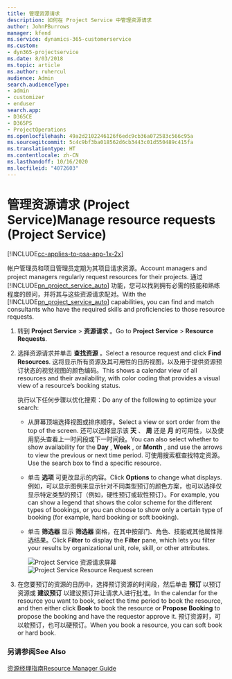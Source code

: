 ```yaml
---
title: 管理资源请求
description: 如何在 Project Service 中管理资源请求
author: JohnPBurrows
manager: kfend
ms.service: dynamics-365-customerservice
ms.custom:
- dyn365-projectservice
ms.date: 8/03/2018
ms.topic: article
ms.author: ruhercul
audience: Admin
search.audienceType:
- admin
- customizer
- enduser
search.app:
- D365CE
- D365PS
- ProjectOperations
ms.openlocfilehash: 49a2d2102246126f6edc9cb36a072583c566c95a
ms.sourcegitcommit: 5c4c9bf3ba018562d6cb3443c01d550489c415fa
ms.translationtype: HT
ms.contentlocale: zh-CN
ms.lasthandoff: 10/16/2020
ms.locfileid: "4072603"
---
```

# <a name="manage-resource-requests-project-service"></a><span data-ttu-id="969e0-103">管理资源请求 (Project Service)</span><span class="sxs-lookup"><span data-stu-id="969e0-103">Manage resource requests (Project Service)</span></span>

[!INCLUDE[cc-applies-to-psa-app-1x-2x](../includes/cc-applies-to-psa-app-1x-2x.md)]

<span data-ttu-id="969e0-104">帐户管理员和项目管理员定期为其项目请求资源。</span><span class="sxs-lookup"><span data-stu-id="969e0-104">Account managers and project managers regularly request resources for their projects.</span></span> <span data-ttu-id="969e0-105">通过 [!INCLUDE[pn_project_service_auto](../includes/pn-project-service-auto.md)] 功能，您可以找到拥有必需的技能和熟练程度的顾问，并将其与这些资源请求配对。</span><span class="sxs-lookup"><span data-stu-id="969e0-105">With the [!INCLUDE[pn_project_service_auto](../includes/pn-project-service-auto.md)] capabilities, you can find and match consultants who have the required skills and proficiencies to those resource requests.</span></span>  
  
1. <span data-ttu-id="969e0-106">转到 **Project Service** > **资源请求** 。</span><span class="sxs-lookup"><span data-stu-id="969e0-106">Go to **Project Service** > **Resource Requests**.</span></span>  
  
2. <span data-ttu-id="969e0-107">选择资源请求并单击 **查找资源** 。</span><span class="sxs-lookup"><span data-stu-id="969e0-107">Select a resource request and click **Find Resources**.</span></span> <span data-ttu-id="969e0-108">这将显示所有资源及其可用性的日历视图，以及用于提供资源预订状态的视觉视图的颜色编码。</span><span class="sxs-lookup"><span data-stu-id="969e0-108">This shows a calendar view of all resources and their availability, with color coding that provides a visual view of a resource’s booking status.</span></span>  
  
    <span data-ttu-id="969e0-109">执行以下任何步骤以优化搜索：</span><span class="sxs-lookup"><span data-stu-id="969e0-109">Do any of the following to optimize your search:</span></span>  
  
   -   <span data-ttu-id="969e0-110">从屏幕顶端选择视图或排序顺序。</span><span class="sxs-lookup"><span data-stu-id="969e0-110">Select a view or sort order from the top of the screen.</span></span> <span data-ttu-id="969e0-111">还可以选择显示该 **天** 、 **周** 还是 **月** 的可用性，以及使用箭头查看上一时间段或下一时间段。</span><span class="sxs-lookup"><span data-stu-id="969e0-111">You can also select whether to show availability for the **Day** , **Week** , or **Month** , and use the arrows to view the previous or next time period.</span></span> <span data-ttu-id="969e0-112">可使用搜索框查找特定资源。</span><span class="sxs-lookup"><span data-stu-id="969e0-112">Use the search box to find a specific resource.</span></span>  
  
   -   <span data-ttu-id="969e0-113">单击 **选项** 可更改显示的内容。</span><span class="sxs-lookup"><span data-stu-id="969e0-113">Click **Options** to change what displays.</span></span> <span data-ttu-id="969e0-114">例如，可以显示图例来显示针对不同类型预订的颜色方案，也可以选择仅显示特定类型的预订（例如，硬性预订或软性预订）。</span><span class="sxs-lookup"><span data-stu-id="969e0-114">For example, you can show a legend that shows the color scheme for the different types of bookings, or you can choose to show only a certain type of booking (for example, hard booking or soft booking).</span></span>  
  
   -   <span data-ttu-id="969e0-115">单击 **筛选器** 显示 **筛选器** 窗格，在其中按部门、角色、技能或其他属性筛选结果。</span><span class="sxs-lookup"><span data-stu-id="969e0-115">Click **Filter** to display the **Filter** pane, which lets you filter your results by organizational unit, role, skill, or other attributes.</span></span>  
  
       <span data-ttu-id="969e0-116">![Project Service 资源请求屏幕](../psa/media/project-service-resource-request-screen.png "Project Service 资源请求屏幕")</span><span class="sxs-lookup"><span data-stu-id="969e0-116">![Project Service Resource Request screen](../psa/media/project-service-resource-request-screen.png "Project Service Resource Request screen")</span></span>  
  
3. <span data-ttu-id="969e0-117">在您要预订的资源的日历中，选择预订资源的时间段，然后单击 **预订** 以预订资源或 **建议预订** 以建议预订并让请求人进行批准。</span><span class="sxs-lookup"><span data-stu-id="969e0-117">In the calendar for the resource you want to book, select the time period to book the resource, and then either click **Book** to book the resource or **Propose Booking** to propose the booking and have the requestor approve it.</span></span> <span data-ttu-id="969e0-118">预订资源时，可以软预订，也可以硬预订。</span><span class="sxs-lookup"><span data-stu-id="969e0-118">When you book a resource, you can soft book or hard book.</span></span>  
  
### <a name="see-also"></a><span data-ttu-id="969e0-119">另请参阅</span><span class="sxs-lookup"><span data-stu-id="969e0-119">See Also</span></span>  
 [<span data-ttu-id="969e0-120">资源经理指南</span><span class="sxs-lookup"><span data-stu-id="969e0-120">Resource Manager Guide</span></span>](../psa/resource-manager-guide.md)
